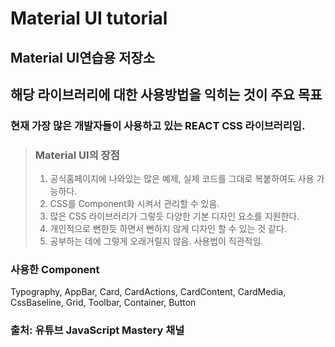 # Material UI tutorial
## Material UI연습용 저장소
## 해당 라이브러리에 대한 사용방법을 익히는 것이 주요 목표
### 현재 가장 많은 개발자들이 사용하고 있는 REACT CSS 라이브러리임.
> ### Material UI의 장점
> 1. 공식홈페이지에 나와있는 많은 예제, 실제 코드를 그대로 복붙하여도 사용 가능하다.
> 2. CSS를 Component화 시켜서 관리할 수 있음.
> 3. 많은 CSS 라이브러리가 그렇듯 다양한 기본 디자인 요소를 지원한다.
> 4. 개인적으로 뻔한듯 하면서 뻔하지 않게 디자인 할 수 있는 것 같다.
> 5. 공부하는 데에 그렇게 오래거릴지 않음. 사용법이 직관적임.

### 사용한 Component
 Typography, AppBar, Card, CardActions, CardContent, CardMedia, CssBaseline, Grid, Toolbar, Container, Button

 ### 출처: 유튜브 JavaScript Mastery 채널